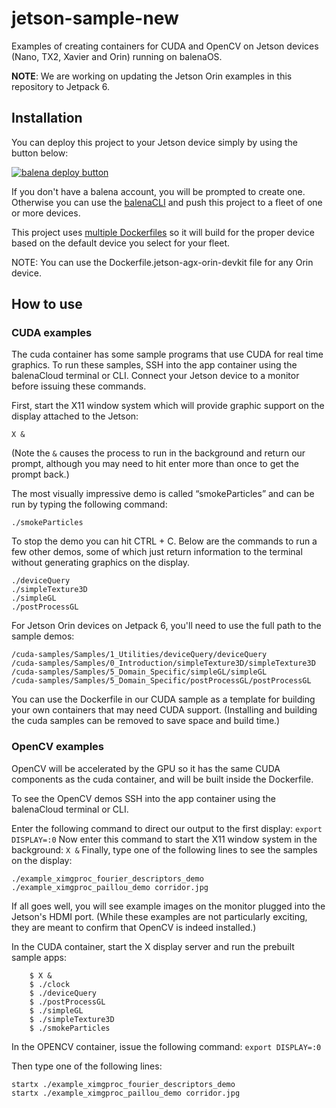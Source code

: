 # jetson-sample-new
Examples of creating containers for CUDA and OpenCV on Jetson devices (Nano, TX2, Xavier and Orin) running on balenaOS.

**NOTE**: We are working on updating the Jetson Orin examples in this repository to Jetpack 6.

## Installation

You can deploy this project to your Jetson device simply by using the button below:

[![balena deploy button](https://www.balena.io/deploy.svg)](https://dashboard.balena-cloud.com/deploy?repoUrl=https://github.com/balena-io-experimental/jetson-sample-new)


If you don't have a balena account, you will be prompted to create one. Otherwise you can use the [balenaCLI](https://www.balena.io/docs/reference/balena-cli/) and push this project to a fleet of one or more devices.

This project uses [multiple Dockerfiles](https://www.balena.io/docs/learn/develop/dockerfile/#multiple-dockerfiles) so it will build for the proper device based on the default device you select for your fleet.

NOTE: You can use the Dockerfile.jetson-agx-orin-devkit file for any Orin device.

## How to use

### CUDA examples
The cuda container has some sample programs that use CUDA for real time graphics. To run these samples, SSH into the app container using the balenaCloud terminal or CLI. Connect your Jetson device to a monitor before issuing these commands.

First, start the X11 window system which will provide graphic support on the display attached to the Jetson:

`X &`

(Note the `&` causes the process to run in the background and return our prompt, although you may need to hit enter more than once to get the prompt back.)

The most visually impressive demo is called “smokeParticles” and can be run by typing the following command:

`./smokeParticles`

To stop the demo you can hit CTRL + C. Below are the commands to run a few other demos, some of which just return information to the terminal without generating graphics on the display.
```
./deviceQuery
./simpleTexture3D
./simpleGL
./postProcessGL
```

For Jetson Orin devices on Jetpack 6, you'll need to use the full path to the sample demos:
```
/cuda-samples/Samples/1_Utilities/deviceQuery/deviceQuery
/cuda-samples/Samples/0_Introduction/simpleTexture3D/simpleTexture3D
/cuda-samples/Samples/5_Domain_Specific/simpleGL/simpleGL
/cuda-samples/Samples/5_Domain_Specific/postProcessGL/postProcessGL
```

You can use the Dockerfile in our CUDA sample as a template for building your own containers that may need CUDA support. (Installing and building the cuda samples can be removed to save space and build time.)

### OpenCV examples

OpenCV will be accelerated by the GPU so it has the same CUDA components as the cuda container, and will be built inside the Dockerfile.

To see the OpenCV demos SSH into the app container using the balenaCloud terminal or CLI.

Enter the following command to direct our output to the first display:
`export DISPLAY=:0`
Now enter this command to start the X11 window system in the background:
`X &`
Finally, type one of the following lines to see the samples on the display:
```
./example_ximgproc_fourier_descriptors_demo
./example_ximgproc_paillou_demo corridor.jpg
```
If all goes well, you will see example images on the monitor plugged into the Jetson's HDMI port. (While these examples are not particularly exciting, they are meant to confirm that OpenCV is indeed installed.)






In the CUDA container, start the X display server and run the prebuilt sample apps:
```
    $ X &
    $ ./clock
    $ ./deviceQuery
    $ ./postProcessGL
    $ ./simpleGL
    $ ./simpleTexture3D
    $ ./smokeParticles
```

In the OPENCV container, issue the following command:
`export DISPLAY=:0`

Then type one of the following lines:

```
startx ./example_ximgproc_fourier_descriptors_demo  
startx ./example_ximgproc_paillou_demo corridor.jpg  
```
